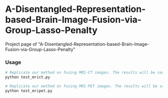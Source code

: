 # A-Disentangled-Representation-based-Brain-Image-Fusion-via-Group-Lasso-Penalty


Project page of  "A-Disentangled-Representation-based-Brain-Image-Fusion-via-Group-Lasso-Penalty"


### Usage
```bash
# Replicate our method on fusing MRI-CT images. The results will be saved in ./results_mri_ct/.
python test_mrict.py

# Replicate our method on fusing MRI-PET images. The results will be saved in ./results_mri_pet/
python test_mripet.py
```

